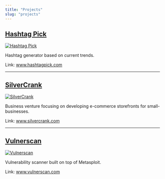 ```yaml
---
title: "Projects"
slug: "projects"
---
```


## [Hashtag Pick](http://www.hashtagpick.com)

[![Hashtag Pick](/images/hashtagpick.png)](http://www.hashtagpick.com)

Hashtag generator based on current trends.

Link: www.hashtagpick.com
<hr>

## [SilverCrank](https://www.silvercrank.com)

[![SilverCrank](/images/silvercrank.jpg)](https://www.silvercrank.com)

Business venture focusing on developing e-commerce storefronts for small-businesses.

Link: www.silvercrank.com
<hr>

## [Vulnerscan](https://www.vulnerscan.com)

[![Vulnerscan](/images/vulnerscan.png)](http://www.vulnerscan.com)

Vulnerability scanner built on top of Metasploit.

Link: www.vulnerscan.com